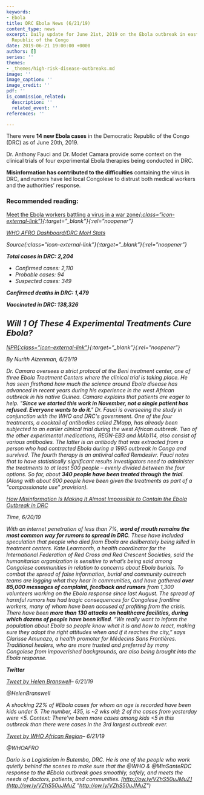 ```yaml
---
keywords:
- Ebola
title: DRC Ebola News (6/21/19)
content_type: news
excerpt: Daily update for June 21st, 2019 on the Ebola outbreak in eastern Democratic
  Republic of the Congo
date: 2019-06-21 19:00:00 +0000
authors: []
series: ''
themes:
- _themes/high-risk-disease-outbreaks.md
image: ''
image_caption: ''
image_credit: ''
pdf: ''
is_commission_related:
  description: ''
  related_event: ''
references: ''

---
```

There were **14 new Ebola cases** in the Democratic Republic of the Congo (DRC) as of June 20th, 2019.

Dr. Anthony Fauci and Dr. Modet Camara provide some context on the clinical trials of four experimental Ebola therapies being conducted in DRC.

**Misinformation has contributed to the difficulties** containing the virus in DRC, and rumors have led local Congolese to distrust both medical workers and the authorities’ response.

### Recommended reading:

[Meet the Ebola workers battling a virus in a war zone<i/>{:class=”icon-external-link”}](https://www.nature.com/articles/d41586-019-01957-2){:target=”_blank”}{:rel=”noopener”}

[WHO AFRO Dashboard/DRC MoH Stats](https://us13.campaign-archive.com/?u=89e5755d2cca4840b1af93176&id=c17df2b241&e=34c0620338) 

Source<i/>{:class=”icon-external-link”}{:target=”_blank”}{:rel=”noopener”}

**Total cases in DRC: 2,204**

* Confirmed cases: 2,110
* Probable cases: 94
* Suspected cases: 349

**Confirmed deaths in DRC: 1,479**

**Vaccinated in DRC: 138,326**

## Will 1 Of These 4 Experimental Treatments Cure Ebola?

[NPR<i/>{:class=”icon-external-link”](https://www.npr.org/sections/goatsandsoda/2019/06/21/734477699/will-1-of-these-4-experimental-treatments-cure-ebola)}{:target=”_blank”}{:rel=”noopener”}

_By Nurith Aizenman, 6/21/19_

Dr. Camara oversees a strict protocol at the Beni treatment center, one of three Ebola Treatment Centers where the clinical trial is taking place. He has seen firsthand how much the science around Ebola disease has advanced in recent years during his experience in the west African outbreak in his native Guinea. Camara explains that patients are eager to help. "**Since we started this work in November, not a single patient has refused. Everyone wants to do it**." Dr. Fauci is overseeing the study in conjunction with the WHO and DRC's government. One of the four treatments, a cocktail of antibodies called ZMapp, has already been subjected to an earlier clinical trial during the west African outbreak. Two of the other experimental medications, REGN-EB3 and MAb114, also consist of various antibodies. The latter is an antibody that was extracted from a person who had contracted Ebola during a 1995 outbreak in Congo and survived. The fourth therapy is an antiviral called Remdesivr. Fauci notes that to have statistically significant results investigators need to administer the treatments to at least 500 people – evenly divided between the four options. So far, about **340 people have been treated through the trial**. (Along with about 600 people have been given the treatments as part of a "compassionate use" provision).

[How Misinformation Is Making It Almost Impossible to Contain the Ebola Outbreak in DRC](https://time.com/5609718/rumors-spread-ebola-drc/)

_Time, 6/20/19_

With an internet penetration of less than 7%, **word of mouth remains the most common way for rumors to spread in DRC**. These have included speculation that people who died from Ebola are deliberately being killed in treatment centers. Kate Learmonth, a health coordinator for the International Federation of Red Cross and Red Crescent Societies, said the humanitarian organization is sensitive to what’s being said among Congolese communities in relation to concerns about Ebola burials. To combat the spread of false information, burial and community outreach teams are logging what they hear in communities, and have gathered **over 85,000 messages of complaint, feedback and rumors** from 1,300 volunteers working on the Ebola response since last August. The spread of harmful rumors has had tragic consequences for Congolese frontline workers, many of whom have been accused of profiting from the crisis. There have been **more than 130 attacks on healthcare facilities, during which dozens of people have been killed**. “We really want to inform the population about Ebola so people know what it is and how to react, making sure they adopt the right attitudes when and if it reaches the city,” says Clarisse Amunazo, a health promoter for Médecins Sans Frontières. Traditional healers, who are more trusted and preferred by many Congolese from impoverished backgrounds, are also being brought into the Ebola response.

**Twitter**

[Tweet by Helen Branswell](https://twitter.com/HelenBranswell/status/1142103939221008386)– 6/21/19

@HelenBranswell

A shocking 22% of #Ebola cases for whom an age is recorded have been kids under 5. The number, 435, is \~2 wks old; 2 of the cases from yesterday were <5. Context: There've been more cases among kids <5 in this outbreak than there were cases in the 3rd largest outbreak ever.

[Tweet by WHO African Region](https://twitter.com/WHOAFRO/status/1142044964521676800)– 6/21/19

@WHOAFRO

Dario is a Logistician in Butembo, DRC. He is one of the people who work quietly behind the scenes to make sure that the @WHO & @MinSanteRDC response to the #Ebola outbreak goes smoothly, safely, and meets the needs of doctors, patients, and communities. [http://ow.ly/VZhS50uJMuZ](http://ow.ly/VZhS50uJMuZ "http://ow.ly/VZhS50uJMuZ")